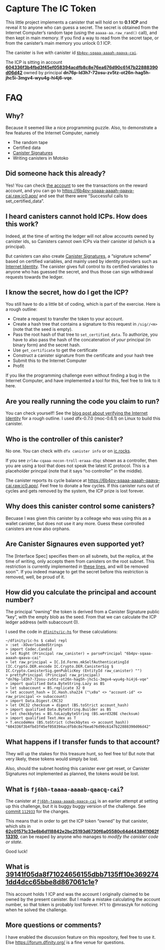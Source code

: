 Capture The IC Token
====================

This little project implements a canister that will hold on to **0.1 ICP** and
reveal it to anyone who can guess a secret. The secret is obtained from the
Internet Computer’s random tape (using the `aaaaa-aa.raw_rand()` call), and
then kept in main memory. If you find a way to read from the secret tape, or
from the canister’s main memory you unlock 0.1 ICP.

The canister is live with canister id [`6b4pv-sqaaa-aaaah-qaava-cai`](https://6b4pv-sqaaa-aaaah-qaava-cai.raw.ic0.app/).

The ICP is sitting in account [**604336f3b4fbd3f45ef058394acdfb8c8e76ea676d90c6147b22888390d06d42**](https://dashboard.internetcomputer.org/account/604336f3b4fbd3f45ef058394acdfb8c8e76ea676d90c6147b22888390d06d42) owned by principal **dn76p-ld3h7-72osu-zv5tz-ot26n-hag5h-jhc5i-3mgv4-wyu4g-hi4j6-vqe**.

FAQ
===

Why?
----

Because it seemed like a nice programming puzzle. Also, to demonstrate a few
features of the Internet Computer, namely

 * The random tape
 * Certified data
 * [Canister Signatures]
 * Writing canisters in Motoko

[Canister Signatures]: https://sdk.dfinity.org/docs/interface-spec/index.html#canister-signatures

Did someone hack this already?
------------------------------

Yes! You can check [the
account](https://dashboard.internetcomputer.org/account/604336f3b4fbd3f45ef058394acdfb8c8e76ea676d90c6147b22888390d06d42)
to see the transactions on the reward account, and you can go to
<https://6b4pv-sqaaa-aaaah-qaava-cai.raw.ic0.app/> and see that there were
“Successful calls to set_certified_data”.

I heard canisters cannot hold ICPs. How does this work?
------------------------------------------------------

Indeed, at the time of writing the ledger will not allow accounts owned by
canister ids, so Canisters cannot own ICPs via their canister id (which is a
principal).

But canisters can also create [Canister Signatures], a “signature scheme” based
on certified variables, and mainly used by identity providers such as
[Internet Identity]. The canister gives full control to its certified variables
to anyone who has guessed the secret, and thus those can sign withdrawal
requests towards the ledger.

[Internet Identity]: https://github.com/dfinity/internet-identity

I know the secret, how do I get the ICP?
----------------------------------------

You still have to do a little bit of coding, which is part of the exercise.
Here is a rough outline:

 * Create a request to transfer the token to your account.
 * Create a hash tree that contains a signature to this request in
   `/sig//<m>` (note that the seed is empty).
 * Pass the root hash of that tree to `set_certified_data`. To authorize, you
   have to also pass the hash of the concatenation of _your_ principal (in
   binary form) and the secret hash.
 * Use `get_certificate` to get the certificate
 * Construct a canister signature from the certificate and your hash tree
 * Submit this to the Internet Computer
 * Profit

If you like the programming challenge even without finding a bug in the
Internet Computer, and have implemented a tool for this, feel free to link to
it here.

Are you really running the code you claim to run?
-------------------------------------------------

You can check yourself! See the [blog post about verifying the Internet
Identity](https://medium.com/dfinity/verifying-the-internet-identity-code-a-walkthrough-c1dd7a53f883)
for a rough outline. I used dfx-0.7.0 (moc-0.6.1) on Linux to build this canister.

Who is the controller of this canister?
---------------------------------------

No one. You can check with `dfx canister info` or on [ic.rocks](https://ic.rocks/principal/6b4pv-sqaaa-aaaah-qaava-cai).

If you see `zrl4w-cqaaa-nocon-troll-eraaa-d5qc` shown as a controller, then you
are using a tool that does not speak the latest IC protocol. This is a
placeholder princpal (note that it says “no controller” in the middle).


The canister reports its cycle balance at
<https://6b4pv-sqaaa-aaaah-qaava-cai.raw.ic0.app/>. Feel free to donate a few
cycles.  If this canister runs out of cycles and gets removed by the system,
the ICP prize is lost forever.

Why does this canister control some canisters?
----------------------------------------------

Becuase I was given this canister by a colleage who was using this as a wallet
canister, but does not use it any more. Guess these controlled canisters are
now also orphans.

Are Canister Signaures even supported yet?
------------------------------------------

The [Interface Spec] specifies them on all subnets, but the replica, at the
time of writing, only accepts them from canisters on the root subnet. This
restriction is currently implemented in [these
lines](https://github.com/dfinity/ic/blob/779549eccfcf61ac702dfc2ee6d76ffdc2db1f7f/rs/certified_vars/src/lib.rs#L94-L96),
and will be removed soon™. If you indeed manage to get the secret before this
restriction is removed, well, be proud of it.

How did you calculate the principal and account number?
-------------------------------------------------------

The principal “owning” the token is derived from a Canister Signature public “key”, with the empty blob as the seed. From that we can calculate the ICP ledger address (with subaccount 0).

I used the code in [`dfinity/ic-hs`](https://github.com/dfinity/ic-hs) for these calculations:

```
~/dfinity/ic-hs $ cabal repl
> :set -XOverloadedStrings
> import Codec.Candid
> let Right (Principal raw_canister) = parsePrincipal "6b4pv-sqaaa-aaaah-qaava-cai"
> let raw_principal = IC.Id.Forms.mkSelfAuthenticatingId (IC.Crypto.DER.encode IC.Crypto.DER.CanisterSig $ IC.Crypto.CanisterSig.genPublicKey (EntityId raw_canister) "")
> prettyPrincipal (Principal raw_principal)
"dn76p-ld3h7-72osu-zv5tz-ot26n-hag5h-jhc5i-3mgv4-wyu4g-hi4j6-vqe"
> import qualified Data.ByteString.Lazy as BS
> let subaccount = BS.replicate 32 0
> let account_hash = IC.Hash.sha224 ("\x0a" <> "account-id" <> raw_principal <> subaccount)
> import Data.Digest.CRC32
> let CRC32 checksum = digest (BS.toStrict account_hash)
> import qualified Data.ByteString.Builder as BS
> let checkbytes = BS.toLazyByteString (BS.word32BE checksum)
> import qualified Text.Hex as T
> T.encodeHex (BS.toStrict (checkbytes <> account_hash))
"604336f3b4fbd3f45ef058394acdfb8c8e76ea676d90c6147b22888390d06d42"
```

What happens if I transfer funds to that account?
-------------------------------------------------

They will up the stakes for this treasure hunt, so feel free to! But note that
very likely, these tokens would simply be lost.

Also, should the subnet hosting this canister ever get reset, or Canister Signatures not implemented as planned, the tokens would be lost.

What is `fj6bh-taaaa-aaaab-qaacq-cai`?
--------------------------------------

The canister at [`fj6bh-taaaa-aaaab-qaacq-cai`](https://fj6bh-taaaa-aaaab-qaacq-cai.raw.ic0.app/) is an earlier attempt at setting up this challenge, but it is buggy buggy version of the challenge. See [commit `112933`](https://github.com/nomeata/capture-the-ic-token/commit/112933eb612c8fb97cd8fb0de0cd1688db00e320) for the changes.

This means that in order to get the ICP token “owned” by that canister, which sits in [**62c01571c33e6b6d118842e2bc25193d6730f6a05580c64d4438411062f13310**](https://dashboard.internetcomputer.org/account/62c01571c33e6b6d118842e2bc25193d6730f6a05580c64d4438411062f13310), can be reaped by anyone who manages to *modify the canister code or state*.

Good luck!

What is [**39141f05da8f71024656155dbb7135ff10e3692741dd4dcc65bbe8d867061c1e**](https://dashboard.internetcomputer.org/account/39141f05da8f71024656155dbb7135ff10e3692741dd4dcc65bbe8d867061c1e)?
-----------------------

This account holds 1 ICP and was the account I originally claimed to be owned by the present canister. But I made a mistake calculating the account number, so that token is probably lost forever. H't to @mraszyk for noticing when he solved the challenge.

More questions or comments?
---------------------------

I have enabled the discussion feature on this repository, feel free to use it.
Else <https://forum.dfinity.org/> is a fine venue for questions.

